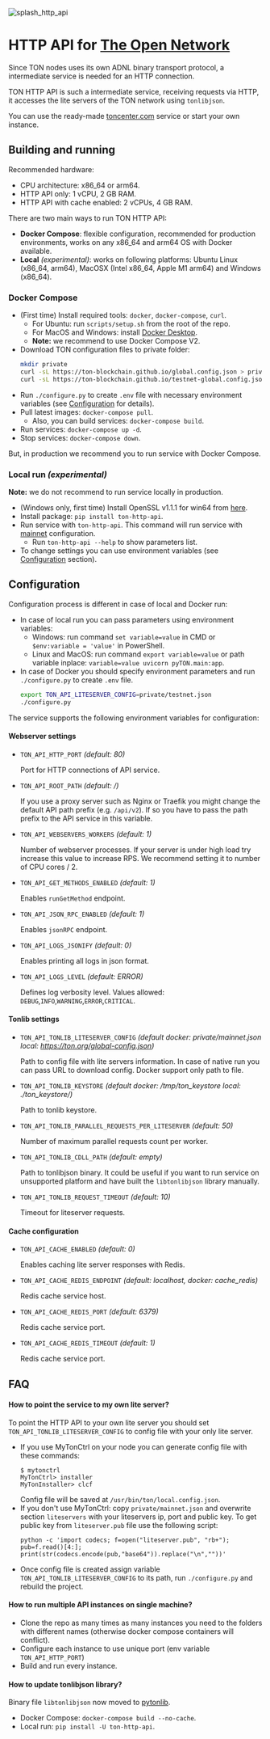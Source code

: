 ![splash_http_api](https://user-images.githubusercontent.com/1449561/154847286-989a6c51-1615-45e1-b40f-aec7c13014fa.png)

# HTTP API for [The Open Network](https://ton.org)

Since TON nodes uses its own ADNL binary transport protocol, a intermediate service is needed for an HTTP connection.

TON HTTP API is such a intermediate service, receiving requests via HTTP, it accesses the lite servers of the TON network using `tonlibjson`.

You can use the ready-made [toncenter.com](https://toncenter.com) service or start your own instance.

## Building and running

Recommended hardware: 
- CPU architecture: x86_64 or arm64.
- HTTP API only: 1 vCPU, 2 GB RAM.
- HTTP API with cache enabled: 2 vCPUs, 4 GB RAM.

There are two main ways to run TON HTTP API:
- __Docker Compose__: flexible configuration, recommended for production environments, works on any x86_64 and arm64 OS with Docker available.
- __Local__ *(experimental)*: works on following platforms: Ubuntu Linux (x86_64, arm64), MacOSX (Intel x86_64, Apple M1 arm64) and Windows (x86_64). 


### Docker Compose
  - (First time) Install required tools: `docker`, `docker-compose`, `curl`. 
    - For Ubuntu: run `scripts/setup.sh` from the root of the repo.
    - For MacOS and Windows: install [Docker Desktop](https://www.docker.com/products/docker-desktop/).
    - **Note:** we recommend to use Docker Compose V2.
  - Download TON configuration files to private folder:
    ```bash
    mkdir private
    curl -sL https://ton-blockchain.github.io/global.config.json > private/mainnet.json
    curl -sL https://ton-blockchain.github.io/testnet-global.config.json > private/testnet.json
    ```
  - Run `./configure.py` to create `.env` file with necessary environment variables (see [Configuration](#Configuration) for details).
  - Pull latest images: `docker-compose pull`.
    - Also, you can build services: `docker-compose build`.
  - Run services: `docker-compose up -d`.
  - Stop services: `docker-compose down`.

But, in production we recommend you to run service with Docker Compose.

### Local run *(experimental)*
**Note:** we do not recommend to run service locally in production.    
  - (Windows only, first time) Install OpenSSL v1.1.1 for win64 from [here](https://slproweb.com/products/Win32OpenSSL.html).
  - Install package: `pip install ton-http-api`.
  - Run service with `ton-http-api`. This command will run service with [mainnet](https://ton.org/global-config.json) configuration.
    - Run `ton-http-api --help` to show parameters list.
  - To change settings you can use environment variables (see [Configuration](#Configuration) section).


## Configuration

Configuration process is different in case of local and Docker run:

- In case of local run you can pass parameters using environment variables: 
  - Windows: run command `set variable=value` in CMD or `$env:variable = 'value'` in PowerShell. 
  - Linux and MacOS: run command `export variable=value` or path variable inplace: `variable=value uvicorn pyTON.main:app`.
- In case of Docker you should specify environment parameters and run `./configure.py` to create `.env` file.
    ```bash
    export TON_API_LITESERVER_CONFIG=private/testnet.json
    ./configure.py
    ```

The service supports the following environment variables for configuration:
#### Webserver settings
- `TON_API_HTTP_PORT` *(default: 80)*

  Port for HTTP connections of API service.

- `TON_API_ROOT_PATH` *(default: /)*

  If you use a proxy server such as Nginx or Traefik you might change the default API path prefix (e.g. `/api/v2`). If so you have to pass the path prefix to the API service in this variable.

- `TON_API_WEBSERVERS_WORKERS` *(default: 1)*

  Number of webserver processes. If your server is under high load try increase this value to increase RPS. We recommend setting it to number of CPU cores / 2.

- `TON_API_GET_METHODS_ENABLED` *(default: 1)*

  Enables `runGetMethod` endpoint.

- `TON_API_JSON_RPC_ENABLED` *(default: 1)*

  Enables `jsonRPC` endpoint.

- `TON_API_LOGS_JSONIFY` *(default: 0)*

  Enables printing all logs in json format.

- `TON_API_LOGS_LEVEL` *(default: ERROR)*

  Defines log verbosity level. Values allowed: `DEBUG`,`INFO`,`WARNING`,`ERROR`,`CRITICAL`.

#### Tonlib settings
- `TON_API_TONLIB_LITESERVER_CONFIG` *(default docker: private/mainnet.json local: https://ton.org/global-config.json)*

  Path to config file with lite servers information. In case of native run you can pass URL to download config. Docker support only path to file.

- `TON_API_TONLIB_KEYSTORE` *(default docker: /tmp/ton_keystore local: ./ton_keystore/)*
  
  Path to tonlib keystore.

- `TON_API_TONLIB_PARALLEL_REQUESTS_PER_LITESERVER` *(default: 50)*

  Number of maximum parallel requests count per worker.

- `TON_API_TONLIB_CDLL_PATH` *(default: empty)*

  Path to tonlibjson binary. It could be useful if you want to run service on unsupported platform and have built the `libtonlibjson` library manually.

- `TON_API_TONLIB_REQUEST_TIMEOUT` *(default: 10)*

  Timeout for liteserver requests.


#### Cache configuration
- `TON_API_CACHE_ENABLED` *(default: 0)*

  Enables caching lite server responses with Redis.

- `TON_API_CACHE_REDIS_ENDPOINT` *(default: localhost, docker: cache_redis)*

  Redis cache service host.

- `TON_API_CACHE_REDIS_PORT` *(default: 6379)*

  Redis cache service port.

- `TON_API_CACHE_REDIS_TIMEOUT` *(default: 1)*

  Redis cache service port.


## FAQ
#### How to point the service to my own lite server?

To point the HTTP API to your own lite server you should set `TON_API_TONLIB_LITESERVER_CONFIG` to config file with your only lite server.

- If you use MyTonCtrl on your node you can generate config file with these commands: 
    ```
    $ mytonctrl
    MyTonCtrl> installer
    MyTonInstaller> clcf
    ```
    Config file will be saved at `/usr/bin/ton/local.config.json`.
- If you don't use MyTonCtrl: copy `private/mainnet.json` and overwrite section `liteservers` with your liteservers ip, port and public key. To get public key from `liteserver.pub` file use the following script:
    ```
    python -c 'import codecs; f=open("liteserver.pub", "rb+"); pub=f.read()[4:]; print(str(codecs.encode(pub,"base64")).replace("\n",""))'
    ```
- Once config file is created assign variable `TON_API_TONLIB_LITESERVER_CONFIG` to its path, run `./configure.py` and rebuild the project.

#### How to run multiple API instances on single machine?

- Clone the repo as many times as many instances you need to the folders with different names (otherwise docker compose containers will conflict). 
- Configure each instance to use unique port (env variable `TON_API_HTTP_PORT`)
- Build and run every instance.

#### How to update tonlibjson library?

Binary file `libtonlibjson` now moved to [pytonlib](https://github.com/toncenter/pytonlib). 
- Docker Compose: `docker-compose build --no-cache`.
- Local run: `pip install -U ton-http-api`.
